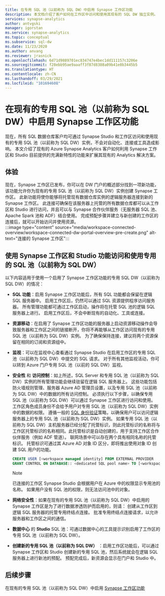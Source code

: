 ```yaml
---
title: 在专用 SQL 池（以前称为 SQL DW）中启用 Synapse 工作区功能
description: 本文档介绍了客户如何在工作区中访问和使用其现有的 SQL DW 独立实例。
services: synapse-analytics
author: antvgski
manager: igorstan
ms.service: synapse-analytics
ms.topic: conceptual
ms.subservice: sql-dw
ms.date: 11/23/2020
ms.author: anvang
ms.reviewer: jrasnick
ms.openlocfilehash: 6d71d9889701ec834747e4bec1dd111157c3206e
ms.sourcegitcommit: f28ebb95ae9aaaff3f87d8388a09b41e0b3445b5
ms.translationtype: HT
ms.contentlocale: zh-CN
ms.lasthandoff: 03/29/2021
ms.locfileid: "101694608"
---
```

# <a name="enabling-synapse-workspace-features-on-an-existing-dedicated-sql-pool-formerly-sql-dw"></a>在现有的专用 SQL 池（以前称为 SQL DW）中启用 Synapse 工作区功能

现在，所有 SQL 数据仓库客户均可通过 Synapse Studio 和工作区访问和使用现有的专用 SQL 池（以前称为 SQL DW）实例，不会对自动化、连接或工具造成影响。 本文介绍了现有的 Azure Synapse Analytics 客户如何利用 Synapse 工作区和 Studio 目前提供的充满新特性的功能来扩展其现有的 Analytics 解决方案。   

## <a name="experience"></a>体验
 
现在，Synapse 工作区已发布，你可以在 DW 门户的概述部分找到一项新功能，该功能允许你为现有的专用 SQL 池（以前称为 SQL DW）实例创建 Synapse 工作区。 此新功能将使你能够将托管现有数据仓库实例的逻辑服务器连接到新的 Synapse 工作区。 此连接可确保在该服务器上托管的所有数据仓库都可以从工作区和 Studio 进行访问，并且可以与 Synapse 合作伙伴服务（无服务器 SQL 池、Apache Spark 池和 ADF）结合使用。 完成预配步骤并建立与新创建的工作区的连接后，就可以开始访问并使用资源。  
:::image type="content" source="media/workspace-connected-overview/workspace-connected-dw-portal-overview-pre-create.png" alt-text="连接的 Synapse 工作区":::

## <a name="using-synapse-workspace-and-studio-features-to-access-and-use-a-dedicated-sql-pool-formerly-sql-dw"></a>使用 Synapse 工作区和 Studio 功能访问和使用专用的 SQL 池（以前称为 SQL DW）
 
以下内容适用于使用一个启用了 Synapse 工作区功能的专用 SQL DW（以前称为 SQL DW）的情况： 
- **SQL 功能**：启用 Synapse 工作区功能后，所有 SQL 功能都会保留在逻辑 SQL 服务器中。 启用工作区后，仍然可以通过 SQL 资源提供程序访问服务器。 所有管理功能都可通过工作区启动，操作将在托管 SQL 池的逻辑 SQL 服务器上进行。 启用工作区后，不会中断现有的自动化、工具或连接。  
- **资源移动**：在启用了 Synapse 工作区功能的服务器上启动资源移动操作会导致服务器和工作区之间的链接断开，你将不再能够从工作区访问现有的专用 SQL 池（以前称为 SQL DW）实例。 为了确保保持连接，建议将两个资源保留在相同的订阅和资源组中。 
- **监视**：可以在监视中心查看通过 Synapse Studio 在启用工作区的专用 SQL 池（以前称为 SQL DW）中提交的 SQL 请求。 对于所有其他监视活动，你可以转到 Azure 门户专用 SQL 池（以前的 SQL DW）监视。 
- **安全性** 和 **访问控制**：如上所述，SQL Server 和专用 SQL 池（以前称为 SQL DW）实例的所有管理功能会继续驻留在逻辑 SQL 服务器上。 这些功能包括防火墙规则管理、服务器 Azure AD 管理员设置，以及专用 SQL 池（以前称为 SQL DW）中的数据的所有访问控制。 必须执行以下步骤，以确保专用 SQL 池（以前称为 SQL DW）可以通过 Synapse 工作区进行访问和使用。 工作区角色成员身份不会给予用户对专用 SQL 池（以前称为 SQL DW）实例中的数据的权限。 遵循一般的 [SQL 身份验证](sql-data-warehouse-authentication.md)策略，以确保用户可以访问逻辑服务器上的专用 SQL 池（以前称为 SQL DW）实例。 如果专用 SQL 池（以前称为 SQL DW）主机服务器已经分配了托管标识，则此托管标识的名称将与工作区托管标识的名称相同。此托管标识是自动创建的，用于支持工作区合作伙伴服务（例如 ADF 管道）。  联网场景中可以存在两个具有相同名称的托管标识。 托管标识可通过其 Azure AD 对象 ID 区分，即将推出使用对象 ID 创建 SQL 用户的功能。

    ```sql
    CREATE USER [<workspace managed identity] FROM EXTERNAL PROVIDER 
    GRANT CONTROL ON DATABASE:: <dedicated SQL pool name> TO [<workspace managed identity>
    ```

    > [!NOTE] 
    > 已连接的工作区 Synapse Studio 会根据用户在 Azure 中的权限显示专用池的名称。 如果用户没有 SQL 池的权限，则无法访问池中的对象。 

- **网络安全性**：如果在现有的专用 SQL 池（以前称为 SQL DW）中启用的 Synapse 工作区是为了进行数据渗透防护而启用的，则请： 创建从工作区到逻辑 SQL 服务器的托管专用终结点连接。 批准专用终结点连接请求，以允许服务器和工作区之间的通信。
- **数据中心** 的 **Studio** SQL 池：可通过数据中心的工具提示识别启用了工作区的专用 SQL 池（以前称为 SQL DW）。 
- **创建新的专用 SQL 池（以前称为 SQL DW）** ：启用工作区功能后，可以通过 Synapse 工作区和 Studio 创建新的专用 SQL 池，然后系统就会在逻辑 SQL 服务器上进行新池的预配。 预配完成后，新资源会显示在门户和 Studio 中。      

## <a name="next-steps"></a>后续步骤
在现有的专用 SQL 池（以前称为 SQL DW）中启用 [Synapse 工作区功能](workspace-connected-create.md)
